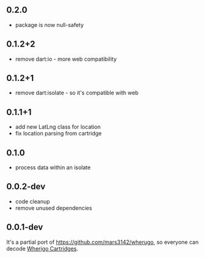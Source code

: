 ## 0.2.0

- package is now null-safety

## 0.1.2+2

- remove dart:io - more web compatibility

## 0.1.2+1

- remove dart:isolate - so it's compatible with web

## 0.1.1+1

- add new LatLng class for location
- fix location parsing from cartridge

## 0.1.0

- process data within an isolate

## 0.0.2-dev

- code cleanup
- remove unused dependencies

## 0.0.1-dev

It's a partial port of https://github.com/mars3142/wherugo, so everyone can decode [Wherigo Cartridges](https://www.wherigo.com/).
